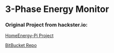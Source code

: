 # 3-Phase Energy Monitor

### Original Project from hackster.io:

[HomeEnergy-Pi Project](https://www.hackster.io/michael-nigbor/homeenergy-pi-cecfdf)

[BitBucket Repo](https://bitbucket.org/mnigbor/homeenergy-pi/src/master/)